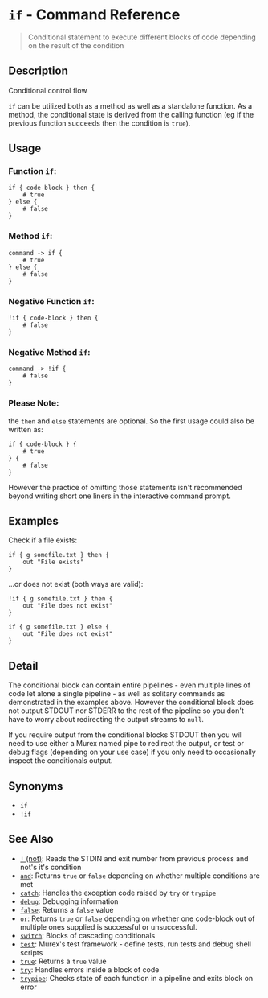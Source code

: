 # `if` - Command Reference

> Conditional statement to execute different blocks of code depending on the result of the condition

## Description

Conditional control flow

`if` can be utilized both as a method as well as a standalone function. As a
method, the conditional state is derived from the calling function (eg if the
previous function succeeds then the condition is `true`).

## Usage

### Function `if`:

    if { code-block } then {
        # true
    } else {
        # false
    }
    
### Method `if`:

    command -> if {
        # true
    } else {
        # false
    }
    
### Negative Function `if`:

    !if { code-block } then {
        # false
    }
    
### Negative Method `if`:

    command -> !if {
        # false
    }
    
### Please Note:
the `then` and `else` statements are optional. So the first usage could
also be written as:

    if { code-block } {
        # true
    } {
        # false
    }
    
However the practice of omitting those statements isn't recommended beyond
writing short one liners in the interactive command prompt.

## Examples

Check if a file exists:

    if { g somefile.txt } then {
        out "File exists"
    }
    
...or does not exist (both ways are valid):

    !if { g somefile.txt } then {
        out "File does not exist"
    }
    
    if { g somefile.txt } else {
        out "File does not exist"
    }

## Detail

The conditional block can contain entire pipelines - even multiple lines of code
let alone a single pipeline - as well as solitary commands as demonstrated in
the examples above. However the conditional block does not output STDOUT nor
STDERR to the rest of the pipeline so you don't have to worry about redirecting
the output streams to `null`.

If you require output from the conditional blocks STDOUT then you will need to
use either a Murex named pipe to redirect the output, or test or debug flags
(depending on your use case) if you only need to occasionally inspect the
conditionals output.

## Synonyms

* `if`
* `!if`


## See Also

* [`!` (not)](../commands/not.md):
  Reads the STDIN and exit number from previous process and not's it's condition
* [`and`](../commands/and.md):
  Returns `true` or `false` depending on whether multiple conditions are met
* [`catch`](../commands/catch.md):
  Handles the exception code raised by `try` or `trypipe` 
* [`debug`](../commands/debug.md):
  Debugging information
* [`false`](../commands/false.md):
  Returns a `false` value
* [`or`](../commands/or.md):
  Returns `true` or `false` depending on whether one code-block out of multiple ones supplied is successful or unsuccessful.
* [`switch`](../commands/switch.md):
  Blocks of cascading conditionals
* [`test`](../commands/test.md):
  Murex's test framework - define tests, run tests and debug shell scripts
* [`true`](../commands/true.md):
  Returns a `true` value
* [`try`](../commands/try.md):
  Handles errors inside a block of code
* [`trypipe`](../commands/trypipe.md):
  Checks state of each function in a pipeline and exits block on error